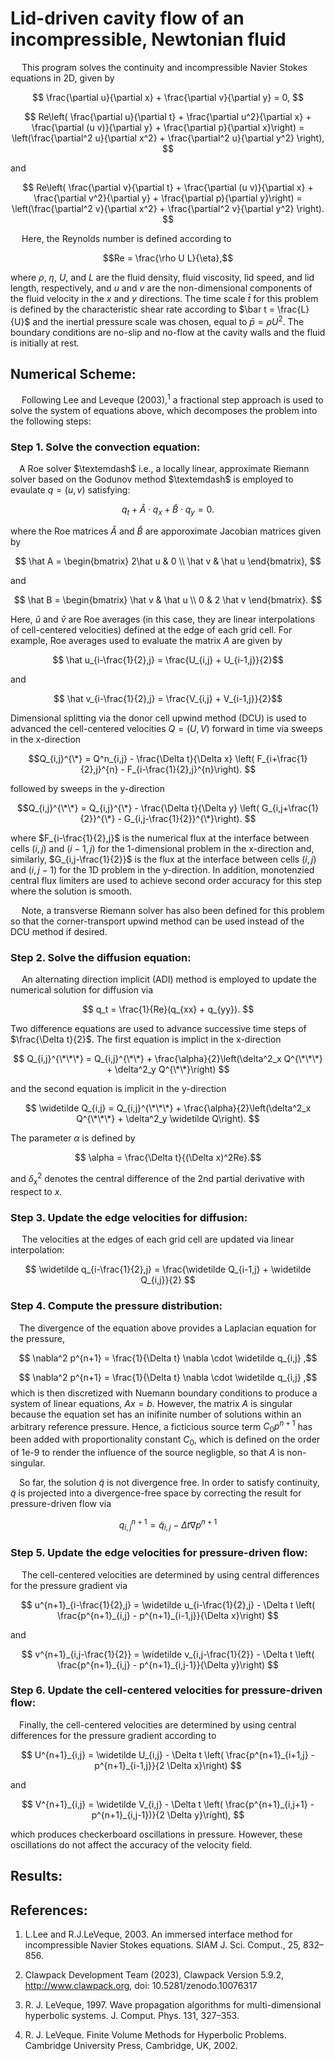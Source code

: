 # **Lid-driven cavity flow of an incompressible, Newtonian fluid**

&emsp; This program solves the continuity and incompressible Navier Stokes equations in 2D, given by

$$ \frac{\partial u}{\partial x} + \frac{\partial v}{\partial y} = 0, $$

$$ Re\left( \frac{\partial u}{\partial t} + \frac{\partial u^2}{\partial x} + \frac{\partial (u v)}{\partial y} + \frac{\partial p}{\partial x}\right) = 
    \left(\frac{\partial^2 u}{\partial x^2} + \frac{\partial^2 u}{\partial y^2} \right), $$

and

$$ Re\left( \frac{\partial v}{\partial t} + \frac{\partial (u v)}{\partial x} + \frac{\partial v^2}{\partial y} + \frac{\partial p}{\partial y}\right) = 
    \left(\frac{\partial^2 v}{\partial x^2} + \frac{\partial^2 v}{\partial y^2} \right). $$

&emsp; Here, the Reynolds number is defined according to 

$$Re = \frac{\rho U L}{\eta},$$

where $\rho$, $\eta$, $U$, and $L$ are the fluid density, fluid viscosity, lid speed, and lid length, respectively, and $u$ and $v$ are the non-dimensional components of the fluid velocity in the $x$ and $y$ directions. The time scale $\bar t$ for this problem is defined by the characteristic shear rate according to $\bar t = \frac{L}{U}$ and the inertial pressure scale was chosen, equal to $\bar p = \rho U^2$. The boundary conditions are no-slip and no-flow at the cavity walls and the fluid is initially at rest. 

## **Numerical Scheme:**
&emsp; Following Lee and Leveque (2003),<sup>1</sup> a fractional step approach is used to solve the system of equations above, which decomposes the problem into the following steps:

### **Step 1. Solve the convection equation:**

&emsp;A Roe solver $\textemdash$ i.e., a locally linear, approximate Riemann solver based on the Godunov method $\textemdash$ is employed to evaulate $q = (u,v)$ satisfying:

$$ q_t + \hat A \cdot q_x + \hat B \cdot q_y = 0 . $$

where the Roe matrices $\hat A$ and $\hat B$ are apporoximate Jacobian matrices given by

$$ \hat A =        \begin{bmatrix} 
                                2\hat u & 0 \\
                                \hat v & \hat u \end{bmatrix}, $$

and

$$ \hat B =        \begin{bmatrix} 
                                \hat v & \hat u \\
                                0 & 2 \hat v \end{bmatrix}. $$

Here, $\hat u$ and $\hat v$ are Roe averages (in this case, they are linear interpolations of cell-centered velocities) defined at the edge of each grid cell. For example, Roe averages used to evaluate the matrix $A$ are given by

$$ \hat u_{i-\frac{1}{2},j} = \frac{U_{i,j} + U_{i-1,j}}{2}$$

and

$$ \hat v_{i-\frac{1}{2},j} = \frac{V_{i,j} + V_{i-1,j}}{2}$$

Dimensional splitting via the donor cell upwind method (DCU) is used to advanced the cell-centered velocities $Q=(U,V)$ forward in time via sweeps in the x-direction

$$Q_{i,j}^{\*} = Q^n_{i,j} - \frac{\Delta t}{\Delta x} \left( F_{i+\frac{1}{2},j}^{n} - F_{i-\frac{1}{2},j}^{n}\right). $$

followed by sweeps in the y-direction

$$Q_{i,j}^{\*\*} = Q_{i,j}^{\*} - \frac{\Delta t}{\Delta y} \left( G_{i,j+\frac{1}{2}}^{\*} - G_{i,j-\frac{1}{2}}^{\*}\right). $$

where $F_{i-\frac{1}{2},j}$ is the numerical flux at the interface between cells $(i,j)$ and $(i-1,j)$ for the 1-dimensional problem in the x-direction and, similarly, $G_{i,j-\frac{1}{2}}$ is the flux at the interface between cells $(i,j)$ and $(i,j-1)$ for the 1D problem in the y-direction. In addition, monotenzied central flux limiters are used to achieve second order accuracy for this step where the solution is smooth. 

&emsp; Note, a transverse Riemann solver has also been defined for this problem so that the corner-transport upwind method can be used instead of the DCU method if desired.

### **Step 2. Solve the diffusion equation:** 

&emsp; An alternating direction implicit (ADI) method is employed to update the numerical solution for diffusion via

$$ q_t = \frac{1}{Re}(q_{xx} + q_{yy}). $$

Two difference equations are used to advance successive time steps of $\frac{\Delta t}{2}$. The first equation is implict in the x-direction

$$ Q_{i,j}^{\*\*\*} = Q_{i,j}^{\*\*} + \frac{\alpha}{2}\left(\delta^2_x Q^{\*\*\*} + \delta^2_y Q^{\*\*}\right) $$

and the second equation is implicit in the y-direction

$$ \widetilde Q_{i,j} = Q_{i,j}^{\*\*\*} + \frac{\alpha}{2}\left(\delta^2_x Q^{\*\*\*} + \delta^2_y \widetilde Q\right). $$

The parameter $\alpha$ is defined by

$$ \alpha = \frac{\Delta t}{(\Delta x)^2Re}.$$

and $\delta^2_x$ denotes the central difference of the 2nd partial derivative with respect to $x$.

### **Step 3. Update the edge velocities for diffusion:**

&emsp; The velocities at the edges of each grid cell are updated via linear interpolation:

$$ \widetilde q_{i-\frac{1}{2},j} = \frac{\widetilde Q_{i-1,j} + \widetilde Q_{i,j}}{2} $$

### **Step 4. Compute the pressure distribution:**

&emsp;The divergence of the equation above provides a Laplacian equation for the pressure,

$$ \nabla^2 p^{n+1} = \frac{1}{\Delta t} \nabla \cdot \widetilde q_{i,j} ,$$

$$ \nabla^2 p^{n+1} = \frac{1}{\Delta t} \nabla \cdot \widetilde q_{i,j} ,$$
which is then discretized with Nuemann boundary conditions to produce a system of linear equations, $Ax = b$. However, the matrix $A$ is singular because the equation set has an inifinite number of solutions within an arbitrary reference pressure. Hence, a ficticious source term $C_0 p^{n+1}$ has been added with proportionality constant $C_0$, which is defined on the order of 1e-9 to render the influence of the source negligble, so that $A$ is non-singular.  

&emsp;So far, the solution $\widetilde q$ is not divergence free. In order to satisfy continuity, $\widetilde q$ is projected into a divergence-free space by correcting the result for pressure-driven flow via

$$ q^{n+1}_{i,j} = \widetilde q^{}_{i,j} -\Delta t\nabla p^{n+1}$$

### **Step 5. Update the edge velocities for pressure-driven flow:**

&emsp; The cell-centered velocities are determined by using central differences for the pressure gradient via

$$ u^{n+1}_{i-\frac{1}{2},j} = \widetilde u_{i-\frac{1}{2},j} - \Delta t \left( \frac{p^{n+1}_{i,j} - p^{n+1}_{i-1,j}}{\Delta x}\right) $$

and

$$ v^{n+1}_{i,j-\frac{1}{2}} = \widetilde v_{i,j-\frac{1}{2}} - \Delta t \left( \frac{p^{n+1}_{i,j} - p^{n+1}_{i,j-1}}{\Delta y}\right) $$

### **Step 6. Update the cell-centered velocities for pressure-driven flow:**

&emsp;Finally, the cell-centered velocities are determined by using central differences for the pressure gradient according to

$$ U^{n+1}_{i,j} = \widetilde U_{i,j} - \Delta t \left( \frac{p^{n+1}_{i+1,j} - p^{n+1}_{i-1,j}}{2 \Delta x}\right) $$

and

$$ V^{n+1}_{i,j} = \widetilde V_{i,j} - \Delta t \left( \frac{p^{n+1}_{i,j+1} - p^{n+1}_{i,j-1})}{2 \Delta y}\right), $$

which produces checkerboard oscillations in pressure. However, these oscillations do not affect the accuracy of the velocity field.

## **Results**:

## **References**:

1.	L.Lee and R.J.LeVeque, 2003. An immersed interface method for incompressible Navier
		Stokes equations. SIAM J. Sci. Comput., 25, 832–856.

2.	Clawpack Development Team (2023), Clawpack Version 5.9.2,
		http://www.clawpack.org, doi: 10.5281/zenodo.10076317

3.	R. J. LeVeque, 1997. Wave propagation algorithms for multi-dimensional 
		hyperbolic systems. J. Comput. Phys. 131, 327–353.

4.	R. J. LeVeque. Finite Volume Methods for Hyperbolic Problems. Cambridge 
		University Press, Cambridge, UK, 2002.
